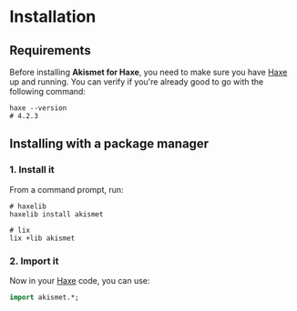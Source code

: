 # Installation

## Requirements
Before installing **Akismet for Haxe**, you need to make sure you have [Haxe](https://haxe.org) up and running.
You can verify if you're already good to go with the following command:

```shell
haxe --version
# 4.2.3
```

## Installing with a package manager

### 1. Install it
From a command prompt, run:

```shell
# haxelib
haxelib install akismet

# lix
lix +lib akismet
```

### 2. Import it
Now in your [Haxe](https://haxe.org) code, you can use:

```haxe
import akismet.*;
```
